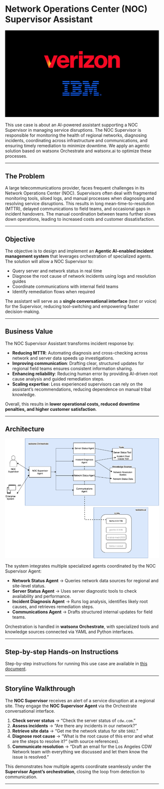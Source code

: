 # Network Operations Center (NOC) Supervisor Assistant  

![alt text](images/cover_image.jpg)

This use case is about an AI-powered assistant supporting a NOC Supervisor in managing service disruptions. The NOC Supervisor is responsible for monitoring the health of regional networks, diagnosing incidents, coordinating across infrastructure and communications, and ensuring timely remediation to minimize downtime. We apply an agentic solution based on watsonx Orchestrate and watsonx.ai to optimize these processes.  

---

## The Problem  
A large telecommunications provider, faces frequent challenges in its Network Operations Center (NOC). Supervisors often deal with fragmented monitoring tools, siloed logs, and manual processes when diagnosing and resolving service disruptions. This results in long mean-time-to-resolution (MTTR), delayed communications to field teams, and occasional gaps in incident handovers. The manual coordination between teams further slows down operations, leading to increased costs and customer dissatisfaction.  

---

## Objective  
The objective is to design and implement an **Agentic AI-enabled incident management system** that leverages orchestration of specialized agents. The solution will allow a NOC Supervisor to:  

- Query server and network status in real time  
- Diagnose the root cause of network incidents using logs and resolution guides  
- Coordinate communications with internal field teams  
- Identify remediation flows when required  

The assistant will serve as a **single conversational interface** (text or voice) for the Supervisor, reducing tool-switching and empowering faster decision-making.  

---

## Business Value  
The NOC Supervisor Assistant transforms incident response by:  

- **Reducing MTTR**: Automating diagnosis and cross-checking across network and server data speeds up investigations.  
- **Improving communication**: Drafting clear, structured updates for regional field teams ensures consistent information sharing.  
- **Enhancing reliability**: Reducing human error by providing AI-driven root cause analysis and guided remediation steps.  
- **Scaling expertise**: Less experienced supervisors can rely on the assistant’s recommendations, reducing dependence on manual tribal knowledge.  

Overall, this results in **lower operational costs, reduced downtime penalties, and higher customer satisfaction**.  

---

## Architecture  

![alt text](images/vzbootcamp.png)

The system integrates multiple specialized agents coordinated by the NOC Supervisor Agent:  

- **Network Status Agent** → Queries network data sources for regional and site-level status.  
- **Server Status Agent** → Uses server diagnostic tools to check availability and performance.  
- **Incident Diagnosis Agent** → Runs log analysis, identifies likely root causes, and retrieves remediation steps.  
- **Communications Agent** → Drafts structured internal updates for field teams.  

Orchestration is handled in **watsonx Orchestrate**, with specialized tools and knowledge sources connected via YAML and Python interfaces.  

---

## Step-by-step Hands-on Instructions  
Step-by-step instructions for running this use case are available in [this document](./NOC_Supervisor_Instructions.md).  

---

## Storyline Walkthrough  

The **NOC Supervisor** receives an alert of a service disruption at a regional site. They engage the **NOC Supervisor Agent** via the Orchestrate conversational interface.  

1. **Check server status** → “Check the server status of `cdw.com`.”  
2. **Assess incidents** → “Are there any incidents in our network?”  
3. **Retrieve site data** → “Get me the network status for site `S002`.”  
4. **Diagnose root cause** → “What is the root cause of this error and what are the steps to resolve it?” (with source references).  
5. **Communicate resolution** → “Draft an email for the Los Angeles CDW Network team with everything we discussed and let them know the issue is resolved.”  

This demonstrates how multiple agents coordinate seamlessly under the **Supervisor Agent’s orchestration**, closing the loop from detection to communication.  

---

